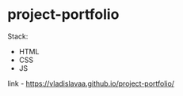 # project-portfolio

Stack:
 - HTML
 - CSS
 - JS

link - https://vladislavaa.github.io/project-portfolio/
